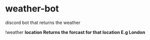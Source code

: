 # weather-bot
 discord bot that returns the weather

!weather <b>location<b>
Returns the forcast for that location
E.g London
